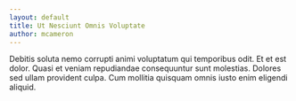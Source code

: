 ```yaml
---
layout: default
title: Ut Nesciunt Omnis Voluptate
author: mcameron
---
```


Debitis soluta nemo corrupti animi voluptatum qui temporibus odit. Et et est dolor. Quasi et veniam repudiandae consequuntur sunt molestias. Dolores sed ullam provident culpa. Cum mollitia quisquam omnis iusto enim eligendi aliquid.
